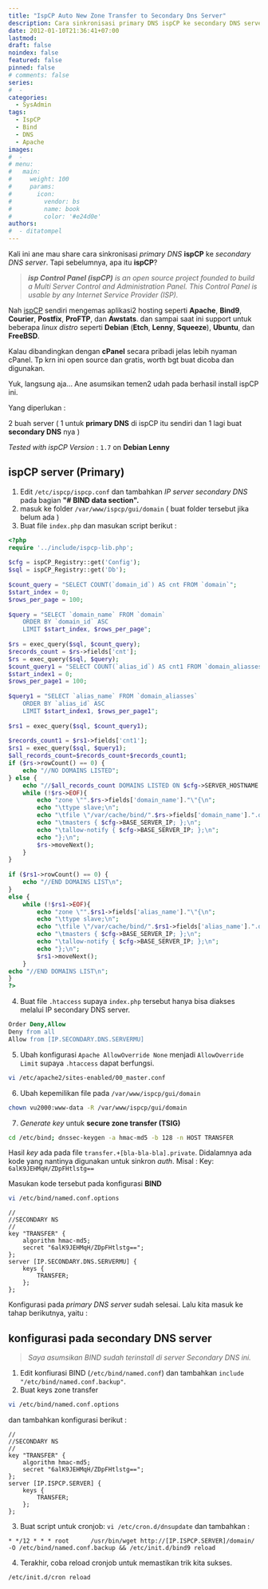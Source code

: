 ```yaml
---
title: "IspCP Auto New Zone Transfer to Secondary Dns Server"
description: Cara sinkronisasi primary DNS ispCP ke secondary DNS server.
date: 2012-01-10T21:36:41+07:00
lastmod:
draft: false
noindex: false
featured: false
pinned: false
# comments: false
series:
#  - 
categories:
  - SysAdmin
tags:
  - IspCP
  - Bind
  - DNS
  - Apache
images:
#  - 
# menu:
#   main:
#     weight: 100
#     params:
#       icon:
#         vendor: bs
#         name: book
#         color: '#e24d0e'
authors:
#  - ditatompel
---
```


Kali ini ane mau share cara sinkronisasi *primary DNS* **ispCP** ke *secondary DNS server*. Tapi sebelumnya, apa itu **ispCP**?

<!--more-->

> _**isp Control Panel (ispCP)** is an open source project founded to build a Multi Server Control and Administration Panel. This Control Panel is usable by any Internet Service Provider (ISP)._

Nah [ispCP](http://isp-control.net/) sendiri mengemas aplikasi2 hosting seperti **Apache**, **Bind9**, **Courier**, **Postfix**, **ProFTP**, dan **Awstats**. dan sampai saat ini support untuk beberapa *linux distro* seperti **Debian** (**Etch**, **Lenny**, **Squeeze**), **Ubuntu**, dan **FreeBSD**.

Kalau dibandingkan dengan **cPanel** secara pribadi jelas lebih nyaman cPanel. Tp krn ini open source dan gratis, worth bgt buat dicoba dan digunakan.

Yuk, langsung aja... Ane asumsikan temen2 udah pada berhasil install ispCP ini.

Yang diperlukan :

2 buah server ( 1 untuk **primary DNS** di ispCP itu sendiri dan 1 lagi buat **secondary DNS** nya )

_Tested with ispCP Version_ : `1.7` on **Debian Lenny**

## ispCP server (Primary)

1. Edit `/etc/ispcp/ispcp.conf` dan tambahkan *IP server secondary DNS* pada bagian **"# BIND data section".**
2. masuk ke folder `/var/www/ispcp/gui/domain` ( buat folder tersebut jika belum ada )
3. Buat file `index.php` dan masukan script berikut :

```php
<?php
require '../include/ispcp-lib.php';
 
$cfg = ispCP_Registry::get('Config');
$sql = ispCP_Registry::get('Db');
 
$count_query = "SELECT COUNT(`domain_id`) AS cnt FROM `domain`";
$start_index = 0;
$rows_per_page = 100;
 
$query = "SELECT `domain_name` FROM `domain`
    ORDER BY `domain_id` ASC
    LIMIT $start_index, $rows_per_page";
 
$rs = exec_query($sql, $count_query);
$records_count = $rs->fields['cnt'];
$rs = exec_query($sql, $query);
$count_query1 = "SELECT COUNT(`alias_id`) AS cnt1 FROM `domain_aliasses`";
$start_index1 = 0;
$rows_per_page1 = 100;
 
$query1 = "SELECT `alias_name` FROM `domain_aliasses`
    ORDER BY `alias_id` ASC
    LIMIT $start_index1, $rows_per_page1";
 
$rs1 = exec_query($sql, $count_query1);
 
$records_count1 = $rs1->fields['cnt1'];
$rs1 = exec_query($sql, $query1);
$all_records_count=$records_count+$records_count1;
if ($rs->rowCount() == 0) {
    echo "//NO DOMAINS LISTED";
} else {
    echo "//$all_records_count DOMAINS LISTED ON $cfg->SERVER_HOSTNAME [$cfg->BASE_SERVER_IP]\n";
    while (!$rs->EOF){
        echo "zone \"".$rs->fields['domain_name']."\"{\n";
        echo "\ttype slave;\n";
        echo "\tfile \"/var/cache/bind/".$rs->fields['domain_name'].".db\";\n";
        echo "\tmasters { $cfg->BASE_SERVER_IP; };\n";
        echo "\tallow-notify { $cfg->BASE_SERVER_IP; };\n";
        echo "};\n";
        $rs->moveNext();
    }
}
 
if ($rs1->rowCount() == 0) {
    echo "//END DOMAINS LIST\n";
}
else {
    while (!$rs1->EOF){
        echo "zone \"".$rs1->fields['alias_name']."\"{\n";
        echo "\ttype slave;\n";
        echo "\tfile \"/var/cache/bind/".$rs1->fields['alias_name'].".db\";\n";
        echo "\tmasters { $cfg->BASE_SERVER_IP; };\n";
        echo "\tallow-notify { $cfg->BASE_SERVER_IP; };\n";
        echo "};\n";
        $rs1->moveNext();
    }
echo "//END DOMAINS LIST\n";
}
?>
```

4. Buat file `.htaccess` supaya `index.php` tersebut hanya bisa diakses melalui IP secondary DNS server.

```apache
Order Deny,Allow
Deny from all
Allow from [IP.SECONDARY.DNS.SERVERMU]
```

5. Ubah konfigurasi `Apache AllowOverride None` menjadi `AllowOverride Limit` supaya `.htaccess` dapat berfungsi.


```bash
vi /etc/apache2/sites-enabled/00_master.conf
```

6. Ubah kepemilikan file pada `/var/www/ispcp/gui/domain`
```bash
chown vu2000:www-data -R /var/www/ispcp/gui/domain
```

7. *Generate key* untuk **secure zone transfer (TSIG)**

```bash
cd /etc/bind; dnssec-keygen -a hmac-md5 -b 128 -n HOST TRANSFER
```
Hasil *key* ada pada file `transfer.+[bla-bla-bla].private`. Didalamnya ada kode yang nantinya digunakan untuk sinkron *auth*. Misal : Key: `6alK9JEHMqH/ZDpFHtlstg==`

Masukan kode tersebut pada konfigurasi **BIND**

```bash
vi /etc/bind/named.conf.options
```

```bind
//
//SECONDARY NS
//
key "TRANSFER" {
    algorithm hmac-md5;
    secret "6alK9JEHMqH/ZDpFHtlstg==";
};
server [IP.SECONDARY.DNS.SERVERMU] {
    keys {
        TRANSFER;
    };
};
```

Konfigurasi pada *primary DNS server* sudah selesai. Lalu kita masuk ke tahap berikutnya, yaitu :

## konfigurasi pada secondary DNS server
> _Saya asumsikan BIND sudah terinstall di server Secondary DNS ini._

1. Edit konfiurasi BIND (`/etc/bind/named.conf`) dan tambahkan `include "/etc/bind/named.conf.backup"`.
2. Buat keys zone transfer
```bash
vi /etc/bind/named.conf.options
```
dan tambahkan konfigurasi berikut :
```bind
//
//SECONDARY NS
//
key "TRANSFER" {
    algorithm hmac-md5;
    secret "6alK9JEHMqH/ZDpFHtlstg==";
};
server [IP.ISPCP.SERVER] {
    keys {
        TRANSFER;
    };
};
```

3. Buat script untuk cronjob: `vi /etc/cron.d/dnsupdate`
dan tambahkan :
```
* */12 * * * root      /usr/bin/wget http://[IP.ISPCP.SERVER]/domain/ -O /etc/bind/named.conf.backup && /etc/init.d/bind9 reload
```
4. Terakhir, coba reload cronjob untuk memastikan trik kita sukses.
```bash
/etc/init.d/cron reload
```